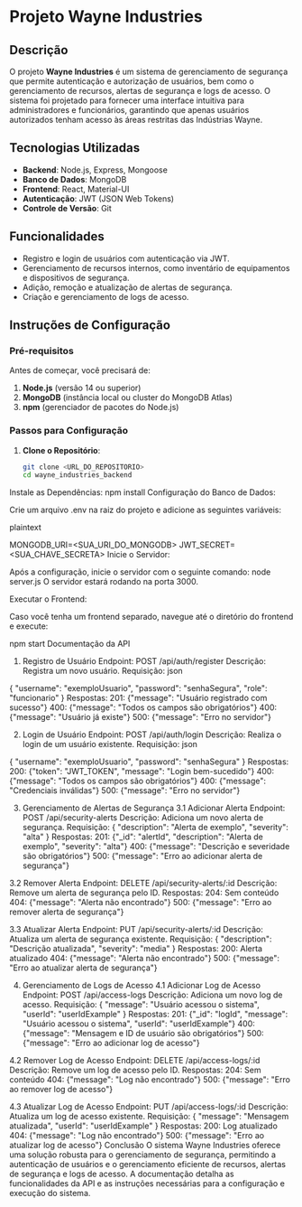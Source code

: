 # Projeto Wayne Industries

## Descrição

O projeto **Wayne Industries** é um sistema de gerenciamento de segurança que permite autenticação e autorização de usuários, bem como o gerenciamento de recursos, alertas de segurança e logs de acesso. O sistema foi projetado para fornecer uma interface intuitiva para administradores e funcionários, garantindo que apenas usuários autorizados tenham acesso às áreas restritas das Indústrias Wayne.

## Tecnologias Utilizadas

- **Backend**: Node.js, Express, Mongoose
- **Banco de Dados**: MongoDB
- **Frontend**: React, Material-UI
- **Autenticação**: JWT (JSON Web Tokens)
- **Controle de Versão**: Git

## Funcionalidades

- Registro e login de usuários com autenticação via JWT.
- Gerenciamento de recursos internos, como inventário de equipamentos e dispositivos de segurança.
- Adição, remoção e atualização de alertas de segurança.
- Criação e gerenciamento de logs de acesso.

## Instruções de Configuração

### Pré-requisitos

Antes de começar, você precisará de:

1. **Node.js** (versão 14 ou superior)
2. **MongoDB** (instância local ou cluster do MongoDB Atlas)
3. **npm** (gerenciador de pacotes do Node.js)

### Passos para Configuração

1. **Clone o Repositório**:

   ```bash
   git clone <URL_DO_REPOSITORIO>
   cd wayne_industries_backend
Instale as Dependências:
npm install
Configuração do Banco de Dados:

Crie um arquivo .env na raiz do projeto e adicione as seguintes variáveis:

plaintext
 
MONGODB_URI=<SUA_URI_DO_MONGODB>
JWT_SECRET=<SUA_CHAVE_SECRETA>
Inicie o Servidor:

Após a configuração, inicie o servidor com o seguinte comando: 
node server.js
O servidor estará rodando na porta 3000.

Executar o Frontend:

Caso você tenha um frontend separado, navegue até o diretório do frontend e execute:

npm start
Documentação da API
1. Registro de Usuário
Endpoint: POST /api/auth/register
Descrição: Registra um novo usuário.
Requisição:
json
 
{
    "username": "exemploUsuario",
    "password": "senhaSegura",
    "role": "funcionario"
}
Respostas:
201: {"message": "Usuário registrado com sucesso"}
400: {"message": "Todos os campos são obrigatórios"}
400: {"message": "Usuário já existe"}
500: {"message": "Erro no servidor"}

2. Login de Usuário
Endpoint: POST /api/auth/login
Descrição: Realiza o login de um usuário existente.
Requisição:
json
 
{
    "username": "exemploUsuario",
    "password": "senhaSegura"
}
Respostas:
200: {"token": "JWT_TOKEN", "message": "Login bem-sucedido"}
400: {"message": "Todos os campos são obrigatórios"}
400: {"message": "Credenciais inválidas"}
500: {"message": "Erro no servidor"}

3. Gerenciamento de Alertas de Segurança
3.1 Adicionar Alerta
Endpoint: POST /api/security-alerts
Descrição: Adiciona um novo alerta de segurança.
Requisição:
{
    "description": "Alerta de exemplo",
    "severity": "alta"
}
Respostas:
201: {"_id": "alertId", "description": "Alerta de exemplo", "severity": "alta"}
400: {"message": "Descrição e severidade são obrigatórios"}
500: {"message": "Erro ao adicionar alerta de segurança"}

3.2 Remover Alerta
Endpoint: DELETE /api/security-alerts/:id
Descrição: Remove um alerta de segurança pelo ID.
Respostas:
204: Sem conteúdo
404: {"message": "Alerta não encontrado"}
500: {"message": "Erro ao remover alerta de segurança"}

3.3 Atualizar Alerta
Endpoint: PUT /api/security-alerts/:id
Descrição: Atualiza um alerta de segurança existente.
Requisição:
{
    "description": "Descrição atualizada",
    "severity": "media"
}
Respostas:
200: Alerta atualizado
404: {"message": "Alerta não encontrado"}
500: {"message": "Erro ao atualizar alerta de segurança"}

4. Gerenciamento de Logs de Acesso
4.1 Adicionar Log de Acesso
Endpoint: POST /api/access-logs
Descrição: Adiciona um novo log de acesso.
Requisição:
{
    "message": "Usuário acessou o sistema",
    "userId": "userIdExample"
}
Respostas:
201: {"_id": "logId", "message": "Usuário acessou o sistema", "userId": "userIdExample"}
400: {"message": "Mensagem e ID de usuário são obrigatórios"}
500: {"message": "Erro ao adicionar log de acesso"}

4.2 Remover Log de Acesso
Endpoint: DELETE /api/access-logs/:id
Descrição: Remove um log de acesso pelo ID.
Respostas:
204: Sem conteúdo
404: {"message": "Log não encontrado"}
500: {"message": "Erro ao remover log de acesso"}

4.3 Atualizar Log de Acesso
Endpoint: PUT /api/access-logs/:id
Descrição: Atualiza um log de acesso existente.
Requisição:
{
    "message": "Mensagem atualizada",
    "userId": "userIdExample"
}
Respostas:
200: Log atualizado
404: {"message": "Log não encontrado"}
500: {"message": "Erro ao atualizar log de acesso"}
Conclusão
O sistema Wayne Industries oferece uma solução robusta para o gerenciamento de segurança, permitindo a autenticação de usuários e o gerenciamento eficiente de recursos, alertas de segurança e logs de acesso. A documentação detalha as funcionalidades da API e as instruções necessárias para a configuração e execução do sistema.
